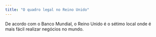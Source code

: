 ```yaml
---
title: "O quadro legal no Reino Unido"
---
```

De acordo com o Banco Mundial, o Reino Unido é o sétimo local onde é mais fácil realizar negócios no mundo. 